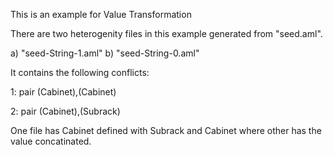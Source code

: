 This is an example for Value Transformation

There are two heterogenity files in this example generated from "seed.aml".

a) "seed-String-1.aml"
b) "seed-String-0.aml"

It contains the following conflicts:

1: pair (Cabinet),(Cabinet)

2: pair (Cabinet),(Subrack)

One file has Cabinet defined with Subrack and Cabinet where other has the value concatinated.